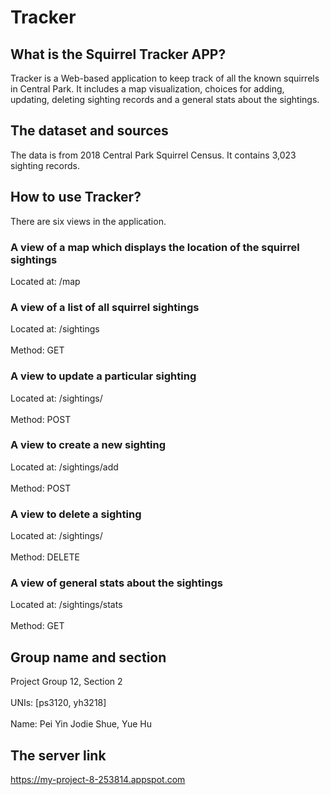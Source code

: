Tracker
=
What is the Squirrel Tracker APP?
-
Tracker is a Web-based application to keep track of all the known squirrels in Central Park. It includes a map visualization, choices for adding, updating, deleting sighting records and a general stats about the sightings.

The dataset and sources
-
The data is from 2018 Central Park Squirrel Census. It contains 3,023 sighting records.

How to use Tracker?
-
There are six views in the application. 
### A view of a map which displays the location of the squirrel sightings<br>  
Located at: /map<br>  

### A view of a list of all squirrel sightings<br>  
Located at: /sightings<br>  
Method: GET

### A view to update a particular sighting<br>  
Located at: /sightings/<unique-squirrel-id><br>  
Method: POST
	
### A view to create a new sighting<br>  
Located at: /sightings/add<br>  
Method: POST

### A view to delete a sighting<br>  
Located at: /sightings/<unique-squirrel-id><br>  
Method: DELETE

### A view of general stats about the sightings<br>  
Located at: /sightings/stats<br>  
Method: GET

Group name and section
-
Project Group 12, Section 2<br>  
UNIs: [ps3120, yh3218] <br>  
Name: Pei Yin Jodie Shue, Yue Hu

The server link
-
https://my-project-8-253814.appspot.com<br>
